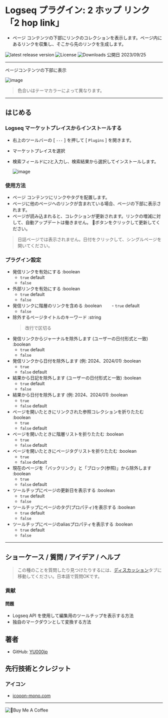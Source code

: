 # Logseq プラグイン: 2 ホップ リンク「2 hop link」

- ページ コンテンツの下部にリンクのコレクションを表示します。ページ内にあるリンクを収集し、そこから先のリンクを生成します。

[](https://github.com/YU000jp/logseq-plugin-two-hop-link/releases)![latest release version](https://img.shields.io/github/v/release/YU000jp/logseq-plugin-two-hop-link) [](https://github.com/YU000jp/logseq-plugin-two-hop-link/LICENSE)![License](https://img.shields.io/github/license/YU000jp/logseq-plugin-two-hop-link?color=blue) [](https://github.com/YU000jp/logseq-plugin-two-hop-link/releases)![Downloads](https://img.shields.io/github/downloads/YU000jp/logseq-plugin-two-hop-link/total.svg) 公開日 2023/09/25

---

ページコンテンツの下部に表示

![image](https://github.com/YU000jp/logseq-plugin-two-hop-link/assets/111847207/e50711c1-0401-4d8a-af46-9b9e1bd49af2)

> 色合いはテーマカラーによって異なります。

---

## はじめる

### Logseq マーケットプレイスからインストールする

- 右上のツールバーの [ `---` ] を押して [ `Plugins` ] を開きます。
- マーケットプレイスを選択
- 検索フィールドに`2`と入力し、検索結果から選択してインストールします。

  ![image](https://github.com/YU000jp/logseq-plugin-two-hop-link/assets/111847207/548999a8-d4a3-4d4e-818b-dda5487d9738)

### 使用方法

- ページ コンテンツにリンクやタグを配置します。
- ページに他のページへのリンクが含まれている場合、ページの下部に表示されます。
- ページが読み込まれると、コレクションが更新されます。リンクの増減に対して、自動アップデートは働きません。 🔂ボタンをクリックして更新してください。

> 日誌ページでは表示されません。日付をクリックして、シングルページを開いてください。

### プラグイン設定

- 発信リンクを有効にする :boolean
    - `true` default
    - `false`
- 外部リンクを有効にする :boolean
    - `true` default
    - `false`
- 発信リンクに階層のリンクを含める :boolean
　　- `true` default
    - `false`
- 除外するページタイトルのキーワード :string
    > 改行で区切る
- 発信リンクからジャーナルを除外します (ユーザーの日付形式と一致) :boolean
    - `true` default
    - `false`
- 発信リンクから日付を除外します (例: 2024、2024/01) :boolean
    - `true`
    - `false` default
- 結果から日記を除外します (ユーザーの日付形式と一致) :boolean
    - `true` default
    - `false`
- 結果から日付を除外します (例: 2024、2024/01) :boolean
    - `true`
    - `false` default
- ページを開いたときにリンクされた参照コレクションを折りたたむ :boolean
    - `true`
    - `false` default
- ページを開いたときに階層リストを折りたたむ :boolean
    - `true`
    - `false` default
- ページを開いたときにページタグリストを折りたたむ :boolean
    - `true`
    - `false` default
- 現在のページを「バックリンク」と「ブロック(参照)」から除外します :boolean
    - `true`
    - `false` default
- ツールチップにページの更新日を表示する :boolean
    - `true` default
    - `false`
- ツールチップにページのタグ(プロパティ)を表示する :boolean
    - `true` default
    - `false`
- ツールチップにページのaliasプロパティを表示する :boolean
    - `true` default
    - `false`

---

## ショーケース / 質問 / アイデア / ヘルプ

> この種のことを質問したり見つけたりするには、[ディスカッション](https://github.com/YU000jp/logseq-plugin-two-hop-link/discussions)タブに移動してください。日本語で質問OKです。

### 貢献

#### 問題

- Logseq API を使用して編集用のツールチップを表示する方法
- 独自のマークダウンとして変換する方法

## 著者

- GitHub: [YU000jp](https://github.com/YU000jp)

## 先行技術とクレジット

### アイコン

- [icooon-mono.com](https://icooon-mono.com/14733-lego%e3%82%a2%e3%82%a4%e3%82%b3%e3%83%b32/)

---

<a href="https://www.buymeacoffee.com/yu000japan" target="_blank"></a><img src="https://cdn.buymeacoffee.com/buttons/v2/default-violet.png" alt="🍌Buy Me A Coffee" class="">
